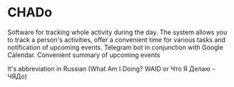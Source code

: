 # CHADo
Software for tracking whole activity during the day. The system allows you to track a person's activities, offer a convenient time for various tasks and notification of upcoming events. Telegram bot in conjunction with Google Calendar. Convenient summary of upcoming events
 
It's abbreviation in Russian (What Am I Doing? WAID or Что Я Делаю - ЧЯДо)

